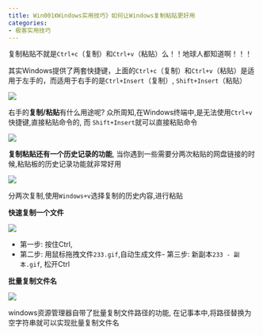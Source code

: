 ```yaml
---
title: Win001《Windows实用技巧》如何让Windows复制粘贴更好用
categories:
- 极客实用技巧
---
```



复制粘贴不就是`Ctrl+c`（复制）和`Ctrl+v`（粘贴）么！！地球人都知道啊！！！

其实Windows提供了两套快捷键，上面的`Ctrl+c`（复制）和`Ctrl+v`（粘贴）是适用于左手的，而适用于右手的是`Ctrl+Insert`（复制）, `Shift+Insert`（粘贴）

![](https://v2fy.com/asset/windows-ctrl/ctrl-insert-shift-insert.png)

右手的**复制/粘贴**有什么用途呢? 众所周知,在Windows终端中,是无法使用`Ctrl+v`快捷键,直接粘贴命令的, 而 `Shift+Insert`就可以直接粘贴命令

![](https://v2fy.com/asset/windows-ctrl/qiangjinjiu.gif)

**复制粘贴还有一个历史记录的功能**, 当你遇到一些需要分两次粘贴的网盘链接的时候,粘贴板的历史记录功能就非常好用

![](https://v2fy.com/asset/windows-ctrl/windows-v.gif)

分两次复制,使用`Windows+v`选择复制的历史内容,进行粘贴


**快速复制一个文件**

![](https://v2fy.com/asset/windows-ctrl/ctrl-click.gif)

- 第一步: 按住Ctrl, 
- 第二步: 用鼠标拖拽文件`233.gif`,自动生成文件- 第三步: 新副本`233 - 副本.gif`, 
松开Ctrl


**批量复制文件名**


![](https://v2fy.com/asset/windows-ctrl/name.gif)

windows资源管理器自带了批量复制文件路径的功能, 在记事本中,将路径替换为空字符串就可以实现批量复制文件名